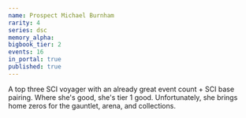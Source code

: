 ```yaml
---
name: Prospect Michael Burnham
rarity: 4
series: dsc
memory_alpha:
bigbook_tier: 2
events: 16
in_portal: true
published: true
---
```


A top three SCI voyager with an already great event count + SCI base pairing. Where she's good, she's tier 1 good. Unfortunately, she brings home zeros for the gauntlet, arena, and collections.
